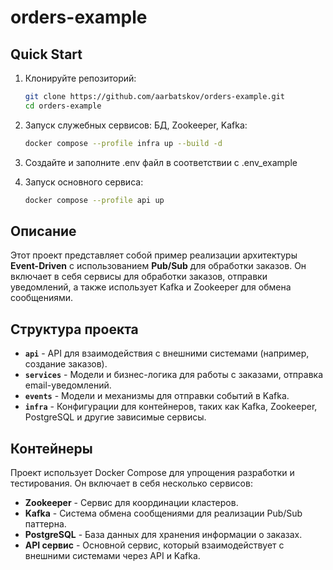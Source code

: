 # orders-example

## Quick Start

1. Клонируйте репозиторий:

    ```bash
    git clone https://github.com/aarbatskov/orders-example.git
    cd orders-example
    ```

2. Запуск служебных сервисов: БД, Zookeeper, Kafka:

    ```bash
    docker compose --profile infra up --build -d
    ```
3. Создайте и заполните .env файл в соответствии с .env_example
4. Запуск основного сервиса:

    ```bash
    docker compose --profile api up
    ```

## Описание

Этот проект представляет собой пример реализации архитектуры **Event-Driven** с использованием **Pub/Sub** для обработки заказов. Он включает в себя сервисы для обработки заказов, отправки уведомлений, а также использует Kafka и Zookeeper для обмена сообщениями.

## Структура проекта

- **`api`** - API для взаимодействия с внешними системами (например, создание заказов).
- **`services`** - Модели и бизнес-логика для работы с заказами, отправка email-уведомлений.
- **`events`** - Модели и механизмы для отправки событий в Kafka.
- **`infra`** - Конфигурации для контейнеров, таких как Kafka, Zookeeper, PostgreSQL и другие зависимые сервисы.

## Контейнеры

Проект использует Docker Compose для упрощения разработки и тестирования. Он включает в себя несколько сервисов:

- **Zookeeper** - Сервис для координации кластеров.
- **Kafka** - Система обмена сообщениями для реализации Pub/Sub паттерна.
- **PostgreSQL** - База данных для хранения информации о заказах.
- **API сервис** - Основной сервис, который взаимодействует с внешними системами через API и Kafka.

